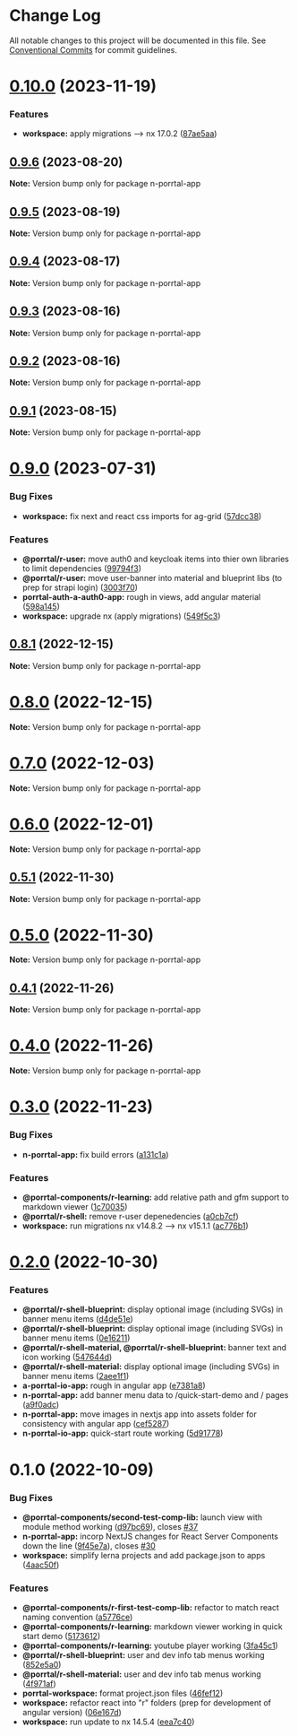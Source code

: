 # Change Log

All notable changes to this project will be documented in this file.
See [Conventional Commits](https://conventionalcommits.org) for commit guidelines.

# [0.10.0](https://github.com/comcast-porrtal/porrtal/compare/v0.9.6...v0.10.0) (2023-11-19)

### Features

- **workspace:** apply migrations --> nx 17.0.2 ([87ae5aa](https://github.com/comcast-porrtal/porrtal/commit/87ae5aa23058da6d4f7de095914de2f355e7855c))

## [0.9.6](https://github.com/comcast-porrtal/porrtal/compare/v0.9.5...v0.9.6) (2023-08-20)

**Note:** Version bump only for package n-porrtal-app

## [0.9.5](https://github.com/comcast-porrtal/porrtal/compare/v0.9.4...v0.9.5) (2023-08-19)

**Note:** Version bump only for package n-porrtal-app

## [0.9.4](https://github.com/comcast-porrtal/porrtal/compare/v0.9.3...v0.9.4) (2023-08-17)

**Note:** Version bump only for package n-porrtal-app

## [0.9.3](https://github.com/comcast-porrtal/porrtal/compare/v0.9.2...v0.9.3) (2023-08-16)

**Note:** Version bump only for package n-porrtal-app

## [0.9.2](https://github.com/comcast-porrtal/porrtal/compare/v0.9.1...v0.9.2) (2023-08-16)

**Note:** Version bump only for package n-porrtal-app

## [0.9.1](https://github.com/comcast-porrtal/porrtal/compare/v0.9.0...v0.9.1) (2023-08-15)

**Note:** Version bump only for package n-porrtal-app

# [0.9.0](https://github.com/datumgeek/porrtal/compare/v0.8.1...v0.9.0) (2023-07-31)

### Bug Fixes

- **workspace:** fix next and react css imports for ag-grid ([57dcc38](https://github.com/datumgeek/porrtal/commit/57dcc38eeacbe7cc04f5d28338ede01587976043))

### Features

- **@porrtal/r-user:** move auth0 and keycloak items into thier own libraries to limit dependencies ([99794f3](https://github.com/datumgeek/porrtal/commit/99794f3dfae0bd556039b966887a838944851b34))
- **@porrtal/r-user:** move user-banner into material and blueprint libs (to prep for strapi login) ([3003f70](https://github.com/datumgeek/porrtal/commit/3003f7041275da22f813c23429bee96ee6ea0966))
- **porrtal-auth-a-auth0-app:** rough in views, add angular material ([598a145](https://github.com/datumgeek/porrtal/commit/598a145fc1896971e841776fa30eaa25e4c10949))
- **workspace:** upgrade nx (apply migrations) ([549f5c3](https://github.com/datumgeek/porrtal/commit/549f5c353259b49d668ad91397b9b05a7fadb7e7))

## [0.8.1](https://github.com/datumgeek/porrtal/compare/v0.8.0...v0.8.1) (2022-12-15)

**Note:** Version bump only for package n-porrtal-app

# [0.8.0](https://github.com/datumgeek/porrtal/compare/v0.7.0...v0.8.0) (2022-12-15)

**Note:** Version bump only for package n-porrtal-app

# [0.7.0](https://github.com/datumgeek/porrtal/compare/v0.6.0...v0.7.0) (2022-12-03)

**Note:** Version bump only for package n-porrtal-app

# [0.6.0](https://github.com/datumgeek/porrtal/compare/v0.5.1...v0.6.0) (2022-12-01)

**Note:** Version bump only for package n-porrtal-app

## [0.5.1](https://github.com/datumgeek/porrtal/compare/v0.5.0...v0.5.1) (2022-11-30)

**Note:** Version bump only for package n-porrtal-app

# [0.5.0](https://github.com/datumgeek/porrtal/compare/v0.4.1...v0.5.0) (2022-11-30)

**Note:** Version bump only for package n-porrtal-app

## [0.4.1](https://github.com/datumgeek/porrtal/compare/v0.4.0...v0.4.1) (2022-11-26)

**Note:** Version bump only for package n-porrtal-app

# [0.4.0](https://github.com/datumgeek/porrtal/compare/v0.3.0...v0.4.0) (2022-11-26)

**Note:** Version bump only for package n-porrtal-app

# [0.3.0](https://github.com/datumgeek/porrtal/compare/v0.2.0...v0.3.0) (2022-11-23)

### Bug Fixes

- **n-porrtal-app:** fix build errors ([a131c1a](https://github.com/datumgeek/porrtal/commit/a131c1aac8482d64f9547752e548db0fe60e0af4))

### Features

- **@porrtal-components/r-learning:** add relative path and gfm support to markdown viewer ([1c70035](https://github.com/datumgeek/porrtal/commit/1c70035383c9c1f5af9de486d35f49e4dda6c89f))
- **@porrtal/r-shell:** remove r-user depenedencies ([a0cb7cf](https://github.com/datumgeek/porrtal/commit/a0cb7cf6a4e4bfdf82549134b16f0db2ba9c69ac))
- **workspace:** run migrations nx v14.8.2 --> nx v15.1.1 ([ac776b1](https://github.com/datumgeek/porrtal/commit/ac776b12c33bedb260e5fda2214a19bed5adc67c))

# [0.2.0](https://github.com/datumgeek/porrtal/compare/v0.1.0...v0.2.0) (2022-10-30)

### Features

- **@porrtal/r-shell-blueprint:** display optional image (including SVGs) in banner menu items ([d4de51e](https://github.com/datumgeek/porrtal/commit/d4de51e0ccf60c3cccb5f7a7f7c09b33850a1388))
- **@porrtal/r-shell-blueprint:** display optional image (including SVGs) in banner menu items ([0e16211](https://github.com/datumgeek/porrtal/commit/0e16211fa003e421c66ff2cc99b834676cdc47ec))
- **@porrtal/r-shell-material, @porrtal/r-shell-blueprint:** banner text and icon working ([547644d](https://github.com/datumgeek/porrtal/commit/547644d13f16344a04ee8c96e6267443eea6742a))
- **@porrtal/r-shell-material:** display optional image (including SVGs) in banner menu items ([2aee1f1](https://github.com/datumgeek/porrtal/commit/2aee1f1c51f03420385906d167a0f0f745f041de))
- **a-porrtal-io-app:** rough in angular app ([e7381a8](https://github.com/datumgeek/porrtal/commit/e7381a8d324f18413b909e8800874d235e1f8567))
- **n-porrtal-app:** add banner menu data to /quick-start-demo and / pages ([a9f0adc](https://github.com/datumgeek/porrtal/commit/a9f0adc7a8510c66fc4b875b791af0b4f74ebbea))
- **n-porrtal-app:** move images in nextjs app into assets folder for consistency with angular app ([cef5287](https://github.com/datumgeek/porrtal/commit/cef528719d8451ebe169bed7a64d36709a8ebcf0))
- **n-porrtal-io-app:** quick-start route working ([5d91778](https://github.com/datumgeek/porrtal/commit/5d917781387de9c2ab6c8738b57ae8162678a3a0))

# 0.1.0 (2022-10-09)

### Bug Fixes

- **@porrtal-components/second-test-comp-lib:** launch view with module method working ([d97bc69](https://github.com/datumgeek/porrtal/commit/d97bc69c5190a6da24dd716c8c40858d83e6bc07)), closes [#37](https://github.com/datumgeek/porrtal/issues/37)
- **n-porrtal-app:** incorp NextJS changes for React Server Components down the line ([9f45e7a](https://github.com/datumgeek/porrtal/commit/9f45e7aab5cb72cf79ab426c8ecc4022e6a640ca)), closes [#30](https://github.com/datumgeek/porrtal/issues/30)
- **workspace:** simplify lerna projects and add package.json to apps ([4aac50f](https://github.com/datumgeek/porrtal/commit/4aac50f046cb0de1b131ce22f130197fd7b0a43f))

### Features

- **@porrtal-components/r-first-test-comp-lib:** refactor to match react naming convention ([a5776ce](https://github.com/datumgeek/porrtal/commit/a5776ce79df86897120e12547d6a0feaaf9529dd))
- **@porrtal-components/r-learning:** markdown viewer working in quick start demo ([5173612](https://github.com/datumgeek/porrtal/commit/517361280e02a61823be6cd13bb3105b44e0f141))
- **@porrtal-components/r-learning:** youtube player working ([3fa45c1](https://github.com/datumgeek/porrtal/commit/3fa45c171f5d56dba87c55e57cb8112c000495c1))
- **@porrtal/r-shell-blueprint:** user and dev info tab menus working ([852e5a0](https://github.com/datumgeek/porrtal/commit/852e5a0b1d3aaa71198770c7018ec58470aee1e7))
- **@porrtal/r-shell-material:** user and dev info tab menus working ([4f971af](https://github.com/datumgeek/porrtal/commit/4f971af9a07bf287621821fbefdf4c8086573adc))
- **porrtal-workspace:** format project.json files ([46fef12](https://github.com/datumgeek/porrtal/commit/46fef12bba99d07cc883cb08ab46e38ad232aae9))
- **workspace:** refactor react into "r" folders (prep for development of angular version) ([06e167d](https://github.com/datumgeek/porrtal/commit/06e167ddc353b0ba9f9b1c3b480474ff9614f237))
- **workspace:** run update to nx 14.5.4 ([eea7c40](https://github.com/datumgeek/porrtal/commit/eea7c40d0c00d63f3ab7d523f50edaaee4ab5843))
